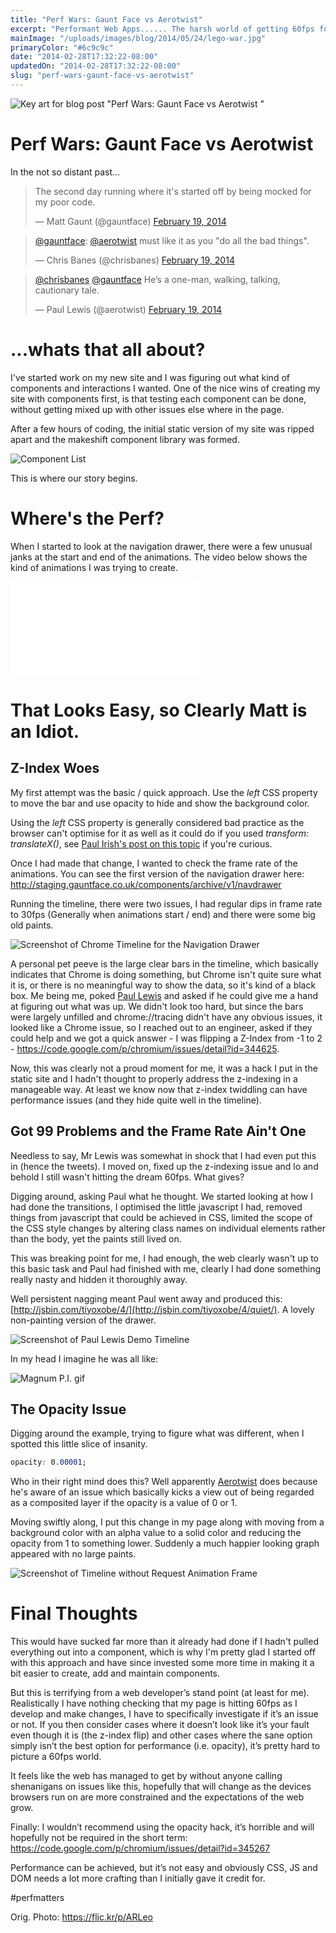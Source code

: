 ```yaml
---
title: "Perf Wars: Gaunt Face vs Aerotwist"
excerpt: "Performant Web Apps...... The harsh world of getting 60fps for a newbie web developer."
mainImage: "/uploads/images/blog/2014/05/24/lego-war.jpg"
primaryColor: "#6c9c9c"
date: "2014-02-28T17:32:22-08:00"
updatedOn: "2014-02-28T17:32:22-08:00"
slug: "perf-wars-gaunt-face-vs-aerotwist"
---
```

![Key art for blog post "Perf Wars: Gaunt Face vs Aerotwist "](/uploads/images/blog/2014/05/24/lego-war.jpg)

# Perf Wars: Gaunt Face vs Aerotwist

In the not so distant past...

> The second day running where it's started off by being mocked for my poor code.
>
> — Matt Gaunt (@gauntface) [February 19, 2014](https://twitter.com/gauntface/statuses/436076818698108928)



> [@gauntface](https://twitter.com/gauntface): [@aerotwist](https://twitter.com/aerotwist) must like it as you "do all the bad things".
>
> — Chris Banes (@chrisbanes) [February 19, 2014](https://twitter.com/chrisbanes/statuses/436088063618732033)



> [@chrisbanes](https://twitter.com/chrisbanes) [@gauntface](https://twitter.com/gauntface) He’s a one-man, walking, talking, cautionary tale.
>
> — Paul Lewis (@aerotwist) [February 19, 2014](https://twitter.com/aerotwist/statuses/436095477537570817)



# ...whats that all about?

I've started work on my new site and I was figuring out what kind of components and interactions I wanted. One of the nice wins of creating my site with components first, is that testing each component can be done, without getting mixed up with other issues else where in the page.

After a few hours of coding, the initial static version of my site was ripped apart and the makeshift component library was formed.

![Component List](/uploads/images/blog/2014/02/Screenshot-from-2014-02-28-135238.png)

This is where our story begins.

# Where's the Perf?

When I started to look at the navigation drawer, there were a few unusual janks at the start and end of the animations. The video below shows the kind of animations I was trying to create.

<div class="youtube">
    <iframe src="//www.youtube.com/embed/vAYYUo4j-Vg" frameborder="0" allowfullscreen></iframe>
</div>

# That Looks Easy, so Clearly Matt is an Idiot.

## Z-Index Woes

My first attempt was the basic / quick approach. Use the _left_ CSS property to move the bar and use opacity to hide and show the background color.

Using the _left_ CSS property is generally considered bad practice as the browser can't optimise for it as well as it could do if you used _transform: translateX()_, see [Paul Irish's post on this topic](http://www.paulirish.com/2012/why-moving-elements-with-translate-is-better-than-posabs-topleft/) if you're curious.

Once I had made that change, I wanted to check the frame rate of the animations. You can see the first version of the navigation drawer here: <http://staging.gauntface.co.uk/components/archive/v1/navdrawer>

Running the timeline, there were two issues, I had regular dips in frame rate to 30fps (Generally when animations start / end) and there were some big old paints.

![Screenshot of Chrome Timeline for the Navigation Drawer](/uploads/images/blog/2014/02/Screenshot-from-2014-02-28-150032.png "1024")

A personal pet peeve is the large clear bars in the timeline, which basically indicates that Chrome is doing something, but Chrome isn't quite sure what it is, or there is no meaningful way to show the data, so it's kind of a black box. Me being me, poked [Paul Lewis](http://aerotwist.com/) and asked if he could give me a hand at figuring out what was up. We didn't look too hard, but since the bars were largely unfilled and chrome://tracing didn't have any obvious issues, it looked like a Chrome issue, so I reached out to an engineer, asked if they could help and we got a quick answer - I was flipping a Z-Index from -1 to 2 - <https://code.google.com/p/chromium/issues/detail?id=344625>.

Now, this was clearly not a proud moment for me, it was a hack I put in the static site and I hadn't thought to properly address the z-indexing in a manageable way. At least we know now that z-index twiddling can have performance issues (and they hide quite well in the timeline).

## Got 99 Problems and the Frame Rate Ain't One

Needless to say, Mr Lewis was somewhat in shock that I had even put this in (hence the tweets). I moved on, fixed up the z-indexing issue and lo and behold I still wasn't hitting the dream 60fps. What gives?

Digging around, asking Paul what he thought. We started looking at how I had done the transitions, I optimised the little javascript I had, removed things from javascript that could be achieved in CSS, limited the scope of the CSS style changes by altering class names on individual elements rather than the body, yet the paints still lived on.

This was breaking point for me, I had enough, the web clearly wasn't up to this basic task and Paul had finished with me, clearly I had done something really nasty and hidden it thoroughly away.

Well persistent nagging meant Paul went away and produced this: [http://jsbin.com/tiyoxobe/4/](http://jsbin.com/tiyoxobe/4/quiet/). A lovely non-painting version of the drawer.

![Screenshot of Paul Lewis Demo Timeline](/uploads/images/blog/2014/02/Screenshot-of-Paul-Lewis-Demo-Timeline.png "1024")

In my head I imagine he was all like:

![Magnum P.I. gif](/uploads/images/blog/2014/02/magnum.gif "200")

## The Opacity Issue

Digging around the example, trying to figure what was different, when I spotted this little slice of insanity.

```css
opacity: 0.00001;
```

Who in their right mind does this? Well apparently [Aerotwist](http://aerotwist.com) does because he's aware of an issue which basically kicks a view out of being regarded as a composited layer if the opacity is a value of 0 or 1.

Moving swiftly along, I put this change in my page along with moving from a background color with an alpha value to a solid color and reducing the opacity from 1 to something lower. Suddenly a much happier looking graph appeared with no large paints.

![Screenshot of Timeline without Request Animation Frame](/uploads/images/blog/2014/02/Screenshot-of-Timeline-without-Request-Animation-Frame.png "1024")

# Final Thoughts

This would have sucked far more than it already had done if I hadn't pulled everything out into a component, which is why I'm pretty glad I started off with this approach and have since invested some more time in making it a bit easier to create, add and maintain components.

But this is terrifying from a web developer’s stand point (at least for me). Realistically I have nothing checking that my page is hitting 60fps as I develop and make changes, I have to specifically investigate if it’s an issue or not. If you then consider cases where it doesn’t look like it’s your fault even though it is (the z-index flip) and other cases where the sane option simply isn’t the best option for performance (i.e. opacity), it’s pretty hard to picture a 60fps world.

It feels like the web has managed to get by without anyone calling shenanigans on issues like this, hopefully that will change as the devices browsers run on are more constrained and the expectations of the web grow.

Finally: I wouldn’t recommend using the opacity hack, it’s horrible and will hopefully not be required in the short term: <https://code.google.com/p/chromium/issues/detail?id=345267>

Performance can be achieved, but it’s not easy and obviously CSS, JS and DOM needs a lot more crafting than I initially gave it credit for.

 #perfmatters

Orig. Photo: <https://flic.kr/p/ARLeo>